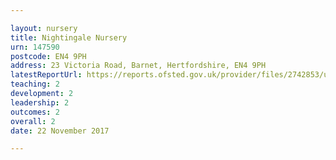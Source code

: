 ```yaml
---

layout: nursery
title: Nightingale Nursery
urn: 147590
postcode: EN4 9PH
address: 23 Victoria Road, Barnet, Hertfordshire, EN4 9PH
latestReportUrl: https://reports.ofsted.gov.uk/provider/files/2742853/urn/147590.pdf
teaching: 2
development: 2
leadership: 2
outcomes: 2
overall: 2
date: 22 November 2017

---
```

